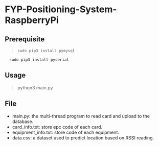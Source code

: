 # FYP-Positioning-System-RaspberryPi
## Prerequisite
>     sudo pip3 install pymysql
      sudo pip3 install pyserial

## Usage
> python3 main.py

## File
+ main.py: the multi-thread program to read card and upload to the database.
+ card_info.txt: store epc code of each card.
+ equipment_info.txt: store code of each equipment.
+ data.csv: a dataset used to predict location based on RSSI reading.